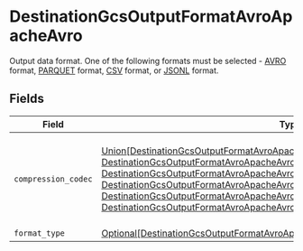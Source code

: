 # DestinationGcsOutputFormatAvroApacheAvro

Output data format. One of the following formats must be selected - <a href="https://cloud.google.com/bigquery/docs/loading-data-cloud-storage-avro#advantages_of_avro">AVRO</a> format, <a href="https://cloud.google.com/bigquery/docs/loading-data-cloud-storage-parquet#parquet_schemas">PARQUET</a> format, <a href="https://cloud.google.com/bigquery/docs/loading-data-cloud-storage-csv#loading_csv_data_into_a_table">CSV</a> format, or <a href="https://cloud.google.com/bigquery/docs/loading-data-cloud-storage-json#loading_json_data_into_a_new_table">JSONL</a> format.


## Fields

| Field                                                                                                                                                                                                                                                                                                                                                                                                                                                                                          | Type                                                                                                                                                                                                                                                                                                                                                                                                                                                                                           | Required                                                                                                                                                                                                                                                                                                                                                                                                                                                                                       | Description                                                                                                                                                                                                                                                                                                                                                                                                                                                                                    |
| ---------------------------------------------------------------------------------------------------------------------------------------------------------------------------------------------------------------------------------------------------------------------------------------------------------------------------------------------------------------------------------------------------------------------------------------------------------------------------------------------- | ---------------------------------------------------------------------------------------------------------------------------------------------------------------------------------------------------------------------------------------------------------------------------------------------------------------------------------------------------------------------------------------------------------------------------------------------------------------------------------------------- | ---------------------------------------------------------------------------------------------------------------------------------------------------------------------------------------------------------------------------------------------------------------------------------------------------------------------------------------------------------------------------------------------------------------------------------------------------------------------------------------------- | ---------------------------------------------------------------------------------------------------------------------------------------------------------------------------------------------------------------------------------------------------------------------------------------------------------------------------------------------------------------------------------------------------------------------------------------------------------------------------------------------- |
| `compression_codec`                                                                                                                                                                                                                                                                                                                                                                                                                                                                            | [Union[DestinationGcsOutputFormatAvroApacheAvroCompressionCodecNoCompression, DestinationGcsOutputFormatAvroApacheAvroCompressionCodecDeflate, DestinationGcsOutputFormatAvroApacheAvroCompressionCodecBzip2, DestinationGcsOutputFormatAvroApacheAvroCompressionCodecXz, DestinationGcsOutputFormatAvroApacheAvroCompressionCodecZstandard, DestinationGcsOutputFormatAvroApacheAvroCompressionCodecSnappy]](../../models/shared/destinationgcsoutputformatavroapacheavrocompressioncodec.md) | :heavy_check_mark:                                                                                                                                                                                                                                                                                                                                                                                                                                                                             | The compression algorithm used to compress data. Default to no compression.                                                                                                                                                                                                                                                                                                                                                                                                                    |
| `format_type`                                                                                                                                                                                                                                                                                                                                                                                                                                                                                  | [Optional[DestinationGcsOutputFormatAvroApacheAvroFormatType]](../../models/shared/destinationgcsoutputformatavroapacheavroformattype.md)                                                                                                                                                                                                                                                                                                                                                      | :heavy_minus_sign:                                                                                                                                                                                                                                                                                                                                                                                                                                                                             | N/A                                                                                                                                                                                                                                                                                                                                                                                                                                                                                            |